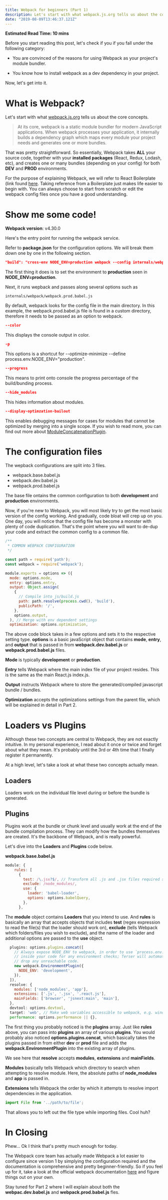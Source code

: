 ```yaml
---
title: Webpack for beginners (Part 1)
description: Let's start with what webpack.js.org tells us about the core concepts.
date: "2019-08-09T13:46:37.121Z"
---
```


**Estimated Read Time: 10 mins**

Before you start reading this post, let's check if you if you fall under the following category: 

* You are convinced of the reasons for using Webpack as your project's module bundler.

* You know how to install webpack as a dev dependency in your project. 

Now, let's get into it.

# What is Webpack?

Let's start with what [webpack.js.org](https://webpack.js.org/concepts/) tells us about the core concepts.

> At its core, webpack is a static module bundler for modern JavaScript applications. When webpack processes your application, it internally builds a dependency graph which maps every module your project needs and generates one or more bundles.

That was pretty straightforward. So essentially, Webpack takes **ALL** your source code, together with your **installed packages** (React, Redux, Lodash, etc), and creates one or many bundles (depending on your config) for both **DEV** and **PROD** environments. 

For the purpose of explaining Webpack, we will refer to React Boilerplate (link found [here](https://github.com/react-boilerplate/react-boilerplate). Taking reference from a Boilerplate just makes life easier to begin with. You can always choose to start from scratch or edit the webpack config files once you have a good understanding. 

# Show me some code!

**Webpack version**: v4.30.0

Here's the entry point for running the webpack service.

Refer to **package.json** for the configuration options. We will break them down one by one in the following section.

```json
"build": "cross-env NODE_ENV=production webpack --config internals/webpack/webpack.prod.babel.js --color -p --progress --hide-modules --display-optimization-bailout",
```

The first thing it does is to set the environment to **production** seen in **NODE_ENV=production**.

Next, it runs wepback and passes along several options such as 

```json{numberLines: false}
internals/webpack/webpack.prod.babel.js
```

By default, webpack looks for the config file in the main directory. In this example, the webpack.prod.babel.js file is found in a custom directory, therefore it needs to be passed as an option to webpack.

```json
--color
```

This displays the console output in color.

```json
-p
```

This options is a shortcut for --optimize-minimize --define process.env.NODE_ENV="production".

```json
--progress
```

This means to print onto console the progress percentage of the build/bunding process.

```json
--hide_modules
```

This hides information about modules.


```json
--display-optimzation-bailout
```

This enables debugging messages for cases for modules that cannot be optimized by merging into a single scope. If you wish to read more, you can find out more about [ModuleConcatenationPlugin](https://webpack.js.org/plugins/module-concatenation-plugin/).


# The configuration files

The wepback configurations are split into 3 files. 

* webpack.base.babel.js 
* webpack.dev.babel.js
* webpack.prod.babel.js

The base file ontains the common configuration to both **development** and **production** environments. 

Now, if you're new to Webpack, you will most likely try to get the most basic version of the config working. And gradually, code bloat will crep up on you. One day, you will notice that the config file has become a monster with plenty of code duplication. That's the point where you will want to de-dup your code and extract the common config to a common file.

```javascript
/**
 * COMMON WEBPACK CONFIGURATION
 */

const path = require('path');
const webpack = require('webpack');

module.exports = options => ({
  mode: options.mode,
  entry: options.entry,
  output: Object.assign(
    {
      // Compile into js/build.js
      path: path.resolve(process.cwd(), 'build'),
      publicPath: '/',
    },
    options.output,
  ), // Merge with env dependent settings
  optimization: options.optimization,
```

The above code block takes in a few options and sets it to the respective setting type. **options** is a basic javaScript object that contains **mode**, **entry**, and **output** that is passed in from **webpack.dev.babel.js** or **webpack.prod.babel.js** files. 

**Mode** is typically **development** or **production**.

**Entry** tells Webpack where the main index file of your project resides. This is the same as the main React.js index.js.

**Output** instructs Webpack where to store the generated/compiled javascript bundle / bundles.

**Optimization** accepts the optimizations settings from the parent file, which will be explained in detail in Part 2.

# Loaders vs Plugins

Although these two concepts are central to Webpack, they are not exactly intuitive. In my personal experience, I read about it once or twice and forget about what they mean. It's probably until the 3rd or 4th time that I finally register it permanently. 

At a high level, let's take a look at what these two concepts actually mean.

## Loaders
Loaders work on the individual file level during or before the bundle is generated.

## Plugins
Plugins work at the bundle or chunk level and usually work at the end of the bundle compilation process. They can modify how the bundles themselves are created. It's the backbone of Webpack, and is really powerful.

Let's dive into the **Loaders** and **Plugins** code below.

**webpack.base.babel.js**
```javascript
module: {
    rules: [
      {
        test: /\.jsx?$/, // Transform all .js and .jsx files required somewhere with Babel
        exclude: /node_modules/,
        use: {
          loader: 'babel-loader',
          options: options.babelQuery,
        },
      },
```

The **module** object contains **Loaders** that you intend to use. And **rules** is basically an array that accepts objects that includes **test** (regex expression to read the file(s) that the loader should work on), **exclude** (tells Webpack which folders/files you wish to exclude), and the name of the loader and additional options are passed to the **use** object.


```javascript
  plugins: options.plugins.concat([
    // Always expose NODE_ENV to webpack, in order to use `process.env.NODE_ENV`
    // inside your code for any environment checks; Terser will automatically
    // drop any unreachable code.
    new webpack.EnvironmentPlugin({
      NODE_ENV: 'development',
    }),
  ]),
  resolve: {
    modules: ['node_modules', 'app'],
    extensions: ['.js', '.jsx', '.react.js'],
    mainFields: ['browser', 'jsnext:main', 'main'],
  },
  devtool: options.devtool,
  target: 'web', // Make web variables accessible to webpack, e.g. window
  performance: options.performance || {},
```

The first thing you probably noticed is the **plugins** array. Just like **rules** above, you can pass into **plugins** an array of various **plugins**. You would probably also noticed **options.plugins.concat**, which basically takes the plugins passed in from either **dev** or **prod** file and adds the **webpack.EnvironmentPlugin** into the existing array of plugins.

We see here that **resolve** accepts **modules**, **extensions** and **mainFields**.

**Modules** basically tells Webpack which directory to search when attempting to resolve module. Here, the absolute paths of **node_modules** and **app** is passed in.

**Extensions** tells Webpack the order by which it attempts to resolve import dependencies in the application.

```javascript
import File from '../path/to/file';
```
That allows you to left out the file type while importing files. Cool huh?

# In Closing

Phew... Ok I think that's pretty much enough for today. 

The Webpack core team has actually made Webpack a lot easier to configure since version 1 by simplying the configuration required and the documentation is comprehensive and pretty beginner-friendly. So if you feel up for it, take a look at the official webpack documentation [here](https://webpack.js.org/concepts/) and figure things out on your own.

Stay tuned for Part 2 where I will explain about both the **webpac.dev.babel.js** and **webpack.prod.babel.js** fles.



